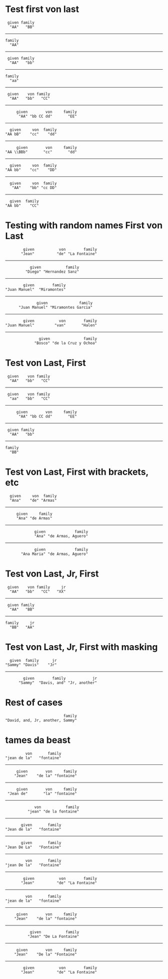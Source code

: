 # Test first von last

     given family 
      "AA"   "BB" 

---

    family 
      "AA" 

---

     given family 
      "AA"   "bb" 

---

    family 
      "aa" 

---

     given    von family 
      "AA"   "bb"   "CC" 

---

         given        von     family 
          "AA" "bb CC dd"       "EE" 

---

      given     von  family 
    "AA bB"    "cc"    "dd" 

---

         given        von     family 
    "AA \\BBb"       "cc"       "dd" 

---

      given     von  family 
    "AA bb"    "cc"    "DD" 

---

      given     von  family 
       "AA"    "bb" "cc DD" 

---

      given  family 
    "AA bb"    "CC" 

# Testing with random names First von Last

            given           von        family 
           "Jean"          "de" "La Fontaine" 

---

               given           family 
             "Diego" "Hernandez Sanz" 

---

            given        family 
    "Juan Manuel"  "Miramontes" 

---

                  given              family 
          "Juan Manuel" "Miramontes Garcia" 

---

            given           von        family 
    "Juan Manuel"         "van"       "Halen" 

---

                   given               family 
                 "Bosco" "de la Cruz y Ochoa" 

# Test von Last, First

     given    von family 
      "AA"   "bb"   "CC" 

---

     given    von family 
      "aa"   "bb"   "CC" 

---

         given        von     family 
          "AA" "bb CC dd"       "EE" 

---

     given family 
      "AA"   "bb" 

---

    family 
      "BB" 

# Test von Last, First with brackets, etc

      given     von  family 
      "Ana"    "de" "Armas" 

---

         given     family 
         "Ana" "de Armas" 

---

                 given             family 
                 "Ana" "de Armas, Aguero" 

---

                 given             family 
           "Ana Maria" "de Armas, Aguero" 

# Test von Last, Jr,  First

     given    von family     jr 
      "AA"   "bb"   "CC"   "XX" 

---

     given family 
      "AA"   "BB" 

---

    family     jr 
      "BB"   "AA" 

# Test von Last, Jr,  First with masking

      given  family      jr 
    "Sammy" "Davis"    "Jr" 

---

            given        family            jr 
          "Sammy"  "Davis, and" "Jr, another" 

# Rest of cases

                              family 
    "David, and, Jr, another, Sammy" 

# tames da beast

             von       family 
    "jean de la"   "fontaine" 

---

         given        von     family 
        "Jean"    "de la" "fontaine" 

---

         given        von     family 
     "Jean de"       "la" "fontaine" 

---

                 von           family 
              "jean" "de la fontaine" 

---

           given       family 
    "Jean de la"   "fontaine" 

---

           given       family 
    "Jean De La"   "Fontaine" 

---

             von       family 
    "jean De la"   "Fontaine" 

---

            given           von        family 
           "Jean"          "de" "La Fontaine" 

---

             von       family 
    "jean de la"   "fontaine" 

---

         given        von     family 
        "Jean"    "de la" "fontaine" 

---

               given           family 
              "Jean" "De La Fontaine" 

---

         given        von     family 
        "Jean"    "De la" "Fontaine" 

---

            given           von        family 
           "Jean"          "de" "La Fontaine" 


